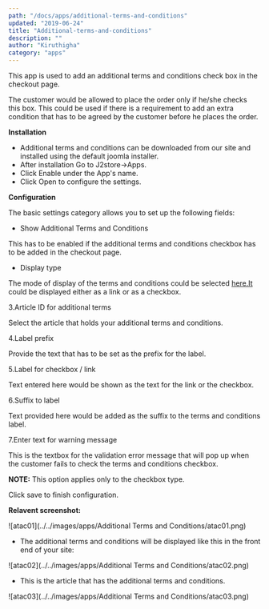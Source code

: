 ```yaml
---
path: "/docs/apps/additional-terms-and-conditions"
updated: "2019-06-24"
title: "Additional-terms-and-conditions"
description: ""
author: "Kiruthigha"
category: "apps"
---
```


This app is used to add an additional terms and conditions check box in the checkout page.

The customer would be allowed to place the order only if he/she checks this box. This could be used if there is a requirement to add an extra condition that has to be agreed by the customer before he places the order.

**Installation**

* Additional terms and conditions can be downloaded from our site and installed using the default joomla installer.
* After installation Go to  J2store->Apps.
* Click Enable under the App's name.
* Click Open to configure the settings.

**Configuration**

The basic settings category allows you to set up the following fields:

* Show Additional Terms and Conditions

This has to be enabled if the additional terms and conditions checkbox has to be added in the checkout page.

* Display type

The mode of display of the terms and conditions could be selected [here.It](http://here.it/) could be displayed either as a link or as a checkbox.

3.Article ID for additional terms

Select the article that holds your additional terms and conditions.

4.Label prefix

Provide the text that has to be set as the prefix for the label.

5.Label for checkbox / link

Text entered here would be shown as the text for the link or the checkbox.

6.Suffix to label

Text provided here would be added as the suffix to the terms and conditions label.

7.Enter text for warning message


This is the textbox for the validation error message that will pop up when the customer fails to check the terms and conditions checkbox.

**NOTE:** This option applies only to the checkbox type.

Click save to finish configuration.

**Relavent screenshot:**


![atac01](../../images/apps/Additional Terms and Conditions/atac01.png)

* The  additional terms and conditions will be displayed like this in the front end of your site:

![atac02](../../images/apps/Additional Terms and Conditions/atac02.png)

* This is the article that has the additional terms and conditions.

![atac03](../../images/apps/Additional Terms and Conditions/atac03.png)
